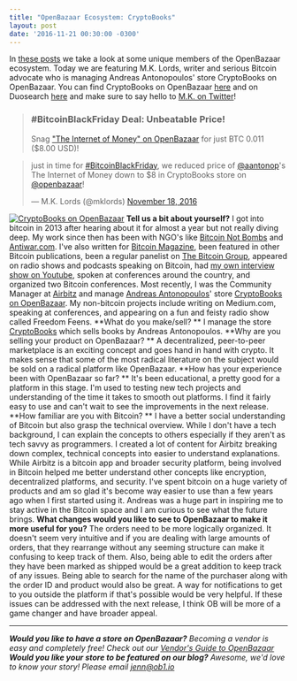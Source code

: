 ```yaml
---
title: "OpenBazaar Ecosystem: CryptoBooks" 
layout: post
date: '2016-11-21 00:30:00 -0300'
---
```

        
In [these posts](https://blog.openbazaar.org/snapshot-of-the-openbazaar-ecosystem-at-the-beginning/) we take a look at some unique members of the OpenBazaar ecosystem. Today we are featuring M.K. Lords, writer and serious Bitcoin advocate who is managing Andreas Antonopoulos' store CryptoBooks on OpenBazaar. You can find CryptoBooks on OpenBazaar [here](ob://efece349f9830a6d6167c3bbc6ed3ce855277a8f) and on Duosearch [here](https://duosear.ch/efece349f9830a6d6167c3bbc6ed3ce855277a8f) and make sure to say hello to [M.K. on Twitter](https://twitter.com/mklords)!

> ### #BitcoinBlackFriday Deal: Unbeatable Price!
> 
> Snag ["The Internet of Money" on OpenBazaar](https://duosear.ch/efece349f9830a6d6167c3bbc6ed3ce855277a8f/listing/974a62586f0e48c53b7c19592f9ceb64a4b08e84) for just BTC 0.011 ($8.00 USD)!

> just in time for [#BitcoinBlackFriday](https://twitter.com/hashtag/BitcoinBlackFriday?src=hash), we reduced price of [@aantonop](https://twitter.com/aantonop)'s The Internet of Money down to $8 in CryptoBooks store on [@openbazaar](https://twitter.com/openbazaar)!
> 
> — M.K. Lords (@mklords) [November 18, 2016](https://twitter.com/mklords/status/799729856514760704)

[![CryptoBooks on OpenBazaar](Screen-Shot-2016-11-21-at-1.03.15-PM.png)](Screen-Shot-2016-11-21-at-1.03.15-PM.png) **Tell us a bit about yourself?** I got into bitcoin in 2013 after hearing about it for almost a year but not really diving deep. My work since then has been with NGO's like [Bitcoin Not Bombs](https://www.facebook.com/BitcoinNotBombs/) and [Antiwar.com](http://antiwar.com). I've also written for [Bitcoin Magazine](https://bitcoinmagazine.com/authors/mk-lords), been featured in other Bitcoin publications, been a regular panelist on [The Bitcoin Group](http://www.thebitcoingroup.com/p/live.html), appeared on radio shows and podcasts speaking on Bitcoin, had [my own interview show on Youtube](https://www.youtube.com/channel/UCtO9Ty9V8gpwecykz9jdceg/feed), spoken at conferences around the country, and organized two Bitcoin conferences. Most recently, I was the Community Manager at [Airbitz](https://airbitz.co/) and manage [Andreas Antonopoulos](https://antonopoulos.com/)' store [CryptoBooks on OpenBazaar](ob://efece349f9830a6d6167c3bbc6ed3ce855277a8f). My non-bitcoin projects include writing on Medium.com, speaking at conferences, and appearing on a fun and feisty radio show called Freedom Feens. **What do you make/sell? ** I manage the store [CryptoBooks](ob://efece349f9830a6d6167c3bbc6ed3ce855277a8f) which sells books by Andreas Antonopoulos. **Why are you selling your product on OpenBazaar? ** A decentralized, peer-to-peer marketplace is an exciting concept and goes hand in hand with crypto. It makes sense that some of the most radical literature on the subject would be sold on a radical platform like OpenBazaar. **How has your experience been with OpenBazaar so far? ** It's been educational, a pretty good for a platform in this stage. I'm used to testing new tech projects and understanding of the time it takes to smooth out platforms. I find it fairly easy to use and can't wait to see the improvements in the next release. **How familiar are you with Bitcoin? ** I have a better social understanding of Bitcoin but also grasp the technical overview. While I don't have a tech background, I can explain the concepts to others especially if they aren't as tech savvy as programmers. I created a lot of content for Airbitz breaking down complex, technical concepts into easier to understand explanations. While Airbitz is a bitcoin app and broader security platform, being involved in Bitcoin helped me better understand other concepts like encryption, decentralized platforms, and security. I've spent bitcoin on a huge variety of products and am so glad it's become way easier to use than a few years ago when I first started using it. Andreas was a huge part in inspiring me to stay active in the Bitcoin space and I am curious to see what the future brings. **What changes would you like to see to OpenBazaar to make it more useful for you?** The orders need to be more logically organized. It doesn't seem very intuitive and if you are dealing with large amounts of orders, that they rearrange without any seeming structure can make it confusing to keep track of them. Also, being able to edit the orders after they have been marked as shipped would be a great addition to keep track of any issues. Being able to search for the name of the purchaser along with the order ID and product would also be great. A way for notifications to get to you outside the platform if that's possible would be very helpful. If these issues can be addressed with the next release, I think OB will be more of a game changer and have broader appeal.

* * *

_**Would you like to have a store on OpenBazaar?** Becoming a vendor is easy and completely free! Check out our [Vendor's Guide to OpenBazaar](https://blog.openbazaar.org/vendors-guide-to-openbazaar/)_ _**Would you like your store to be featured on our blog?** Awesome, we'd love to know your story! Please email [jenn@ob1.io](mailto:jenn@ob1.io)_